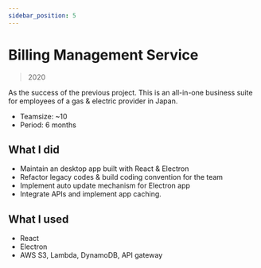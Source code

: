 ```yaml
---
sidebar_position: 5
---
```


# Billing Management Service

> 2020

As the success of the previous project. This is an all-in-one business suite for employees of a gas & electric provider in Japan.

- Teamsize: ~10
- Period: 6 months

## What I did

- Maintain an desktop app built with React & Electron
- Refactor legacy codes & build coding convention for the team
- Implement auto update mechanism for Electron app
- Integrate APIs and implement app caching.

## What I used

- React
- Electron
- AWS S3, Lambda, DynamoDB, API gateway
